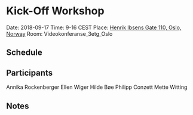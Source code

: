 # Kick-Off Workshop

Date: 2018-09-17
Time: 9-16 CEST
Place: [Henrik Ibsens Gate 110, Oslo, Norway](https://www.openstreetmap.org/#map=19/59.91394/10.71728)
Room: Videokonferanse_3etg_Oslo

## Schedule

## Participants

Annika Rockenberger
Ellen Wiger
Hilde Bøe
Philipp Conzett
Mette Witting

## Notes
